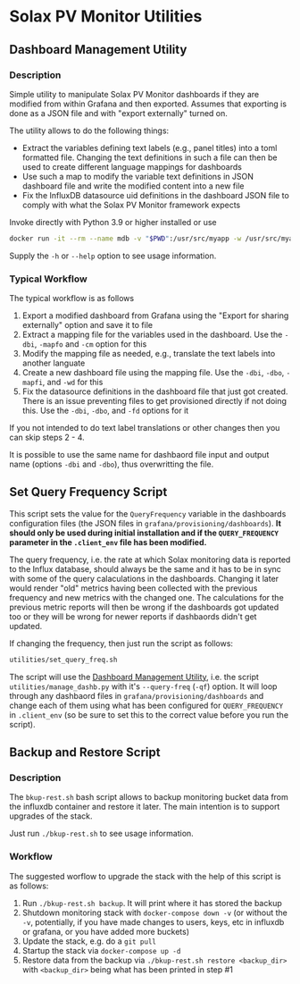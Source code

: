 # Solax PV Monitor Utilities

## Dashboard Management Utility

### Description

Simple utility to manipulate Solax PV Monitor dashboards if they are modified from within Grafana
and then exported. Assumes that exporting is done as a JSON file and with "export externally"
turned on.

The utility allows to do the following things:

* Extract the variables defining text labels (e.g., panel titles) into a toml formatted file.
  Changing the text definitions in such a file can then be used to create different language
  mappings for dashboards
* Use such a map to modify the variable text definitions in JSON dashboard file and write the
  modified content into a new file
* Fix the InfluxDB datasource uid definitions in the dashboard JSON file to comply with what the
  Solax PV Monitor framework expects

Invoke directly with Python 3.9 or higher installed or use

```bash 
docker run -it --rm --name mdb -v "$PWD":/usr/src/myapp -w /usr/src/myapp python-paho python3 manage_dashb.py
```

Supply the `-h` or `--help` option to see usage information.

### Typical Workflow

The typical workflow is as follows

1. Export a modified dashboard from Grafana using the "Export for sharing externally" option and save it to file
2. Extract a mapping file for the variables used in the dashboard. Use the `-dbi`, `-mapfo` and `-cm` option for this
3. Modify the mapping file as needed, e.g., translate the text labels into another languate
4. Create a new dashboard file using the mapping file. Use the `-dbi`, `-dbo`, `-mapfi`, and `-wd` for this
5. Fix the datasource definitions in the dashboard file that just got created. There is an issue preventing files to get provisioned directly if not doing this. Use the `-dbi`, `-dbo`, and `-fd` options for it

If you not intended to do text label translations or other changes then you can skip steps 2 - 4.

It is possible to use the same name for dashbaord file input and output name (options `-dbi` and
`-dbo`), thus overwritting the file.

## Set Query Frequency Script

This script sets the value for the `QueryFrequency` variable in the dashboards configuration files
(the JSON files in `grafana/provisioning/dashboards`). **It should only be used during initial
installation and if the `QUERY_FREQUENCY` parameter in the `.client_env` file has been modified.** 

The query frequency, i.e. the rate at which Solax monitoring data is reported to the Influx
database, should always be the same and it has to be in sync with some of the query calaculations
in the dashboards. Changing it later would render "old" metrics having been collected with the previous frequency and new metrics with the changed one. The calculations for the previous
metric reports will then be wrong if the dashboards got updated too or they will be wrong for newer
reports if dashbaords didn't get updated.

If changing the frequency, then just run the script as follows:

```bash
utilities/set_query_freq.sh
```

The script will use the [Dashboard Management Utility](#dashboard-management-utility), i.e. the
script `utilities/manage_dashb.py` with it's `--query-freq` (`-qf`) option. It will loop through
any dashbaord files in `grafana/provisioning/dashboards` and change each of them using what has
been configured for `QUERY_FREQUENCY` in `.client_env` (so be sure to set this to the correct
value before you run the script).

## Backup and Restore Script

### Description

The `bkup-rest.sh` bash script allows to backup monitoring bucket data from the influxdb container and restore it later. The main intention is to support upgrades of the stack.

Just run `./bkup-rest.sh` to see usage information.

### Workflow

The suggested worflow to upgrade the stack with the help of this script is as follows:

1. Run `./bkup-rest.sh backup`. It will print where it has stored the backup
2. Shutdown monitoring stack with `docker-compose down -v` (or without the `-v`, potentially, if you have made changes to users, keys, etc in influxdb or grafana, or you have added more buckets)
3. Update the stack, e.g. do a `git pull`
4. Startup the stack via `docker-compose up -d`
5. Restore data from the backup via `./bkup-rest.sh restore <backup_dir>` with `<backup_dir>` being what has been printed in step #1
